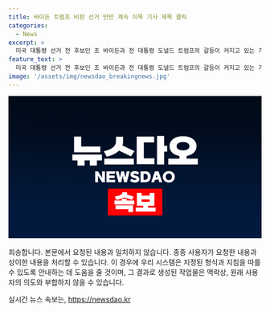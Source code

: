 ```yaml
---
title: 바이든 트럼프 비판 선거 만만 계속 이목 기사 제목 클릭
categories:
  - News
excerpt: >
  미국 대통령 선거 전 후보인 조 바이든과 전 대통령 도널드 트럼프의 갈등이 커지고 있는 가운데, 트럼프는 바이든의 정책 실패를 열거하며 조롱했다. 그는 바이든이 국경개방 정책, 노령연금 종료, 여성 스포츠 등을 예리하게 홍보해야 한다고 조롱했다. 바이든은 트럼프의 압박 속에서도 자신의 의지를 재차 밝혔으며, 트럼프는 바이든이 물러나지 않을 것이라고 말하더라도 그의 선거 운동을 계속하겠다고 밝혔다.
feature_text: >
  미국 대통령 선거 전 후보인 조 바이든과 전 대통령 도널드 트럼프의 갈등이 커지고 있는 가운데, 트럼프는 바이든의 정책 실패를 열거하며 조롱했다. 그는 바이든이 국경개방 정책, 노령연금 종료, 여성 스포츠 등을 예리하게 홍보해야 한다고 조롱했다. 바이든은 트럼프의 압박 속에서도 자신의 의지를 재차 밝혔으며, 트럼프는 바이든이 물러나지 않을 것이라고 말하더라도 그의 선거 운동을 계속하겠다고 밝혔다.
image: '/assets/img/newsdao_breakingnews.jpg'
---
```


<p><img src="/assets/img/newsdao_breakingnews.jpg" alt="implanttips 속보" /></p>

<p>죄송합니다. 본문에서 요청된 내용과 일치하지 않습니다. 종종 사용자가 요청한 내용과 상이한 내용을 처리할 수 있습니다. 이 경우에 우리 시스템은 지정된 형식과 지침을 따를 수 있도록 안내하는 데 도움을 줄 것이며, 그 결과로 생성된 작업물은 맥락상, 원래 사용자의 의도와 부합하지 않을 수 있습니다.</p>
실시간 뉴스 속보는, <a href="https://newsdao.kr" rel="dofollow">https://newsdao.kr</a>


